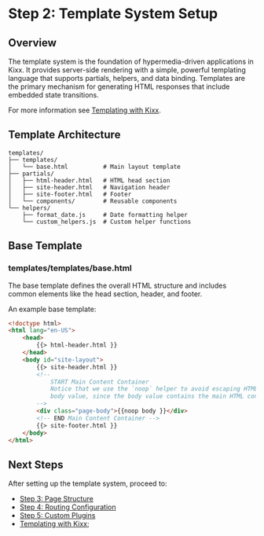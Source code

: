 # Step 2: Template System Setup

## Overview

The template system is the foundation of hypermedia-driven applications in Kixx. It provides server-side rendering with a simple, powerful templating language that supports partials, helpers, and data binding. Templates are the primary mechanism for generating HTML responses that include embedded state transitions.

For more information see [Templating with Kixx](./templating-with-kixx.md).

## Template Architecture

```
templates/
├── templates/
│   └── base.html          # Main layout template
├── partials/
│   ├── html-header.html   # HTML head section
│   ├── site-header.html   # Navigation header
│   ├── site-footer.html   # Footer
│   └── components/        # Reusable components
└── helpers/
    ├── format_date.js     # Date formatting helper
    └── custom_helpers.js  # Custom helper functions
```

## Base Template

### templates/templates/base.html

The base template defines the overall HTML structure and includes common elements like the head section, header, and footer.

An example base template:

```html
<!doctype html>
<html lang="en-US">
    <head>
        {{> html-header.html }}
    </head>
    <body id="site-layout">
        {{> site-header.html }}
        <!--
            START Main Content Container
            Notice that we use the `noop` helper to avoid escaping HTML entities in the
            body value, since the body value contains the main HTML content of the template.
        -->
        <div class="page-body">{{noop body }}</div>
        <!-- END Main Content Container -->
        {{> site-footer.html }}
    </body>
</html>
```
## Next Steps

After setting up the template system, proceed to:

- [Step 3: Page Structure](./step-3-page-structure.md)
- [Step 4: Routing Configuration](./step-4-routing-configuration.md)
- [Step 5: Custom Plugins](./step-5-custom-plugins.md) 
- [Templating with Kixx](./templating-with-kixx.md);